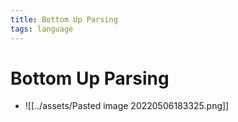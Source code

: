 ```yaml
---
title: Bottom Up Parsing
tags: language
---
```


# Bottom Up Parsing
- ![[../assets/Pasted image 20220506183325.png]]


































